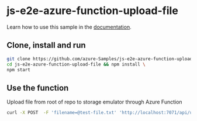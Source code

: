 # js-e2e-azure-function-upload-file

Learn how to use this sample in the [documentation](https://docs.microsoft.com/azure/developer/javascript/how-to/with-web-app/azure-function-file-upload).

## Clone, install and run

```bash
git clone https://github.com/azure-Samples/js-e2e-azure-function-upload-file && \
cd js-e2e-azure-function-upload-file && npm install \
npm start
```

## Use the function

Upload file from root of repo to storage emulator through Azure Function

```bash
curl -X POST  -F 'filename=@test-file.txt' 'http://localhost:7071/api/upload?filename=test-file.txt&username=jsmith' --verbose

```
